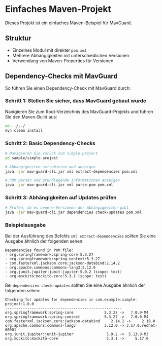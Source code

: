 # Einfaches Maven-Projekt

Dieses Projekt ist ein einfaches Maven-Beispiel für MavGuard.

## Struktur

- Einzelnes Modul mit direkter `pom.xml`
- Mehrere Abhängigkeiten mit unterschiedlichen Versionen
- Verwendung von Maven-Properties für Versionen

## Dependency-Checks mit MavGuard

So führen Sie einen Dependency-Check mit MavGuard durch:

### Schritt 1: Stellen Sie sicher, dass MavGuard gebaut wurde

Navigieren Sie zum Root-Verzeichnis des MavGuard-Projekts und führen Sie den Maven-Build aus:

```bash
cd ../../
mvn clean install
```

### Schritt 2: Basic Dependency-Checks

```bash
# Navigieren Sie zurück zum simple-project
cd sample/simple-project

# Abhängigkeiten extrahieren und anzeigen
java -jar mav-guard-cli.jar xml extract-dependencies pom.xml

# POM parsen und grundlegende Informationen anzeigen
java -jar mav-guard-cli.jar xml parse-pom pom.xml
```

### Schritt 3: Abhängigkeiten auf Updates prüfen

```bash
# Prüfen, ob es neuere Versionen der Abhängigkeiten gibt
java -jar mav-guard-cli.jar dependencies check-updates pom.xml
```

### Beispielausgabe

Bei der Ausführung des Befehls `xml extract-dependencies` sollten Sie eine Ausgabe ähnlich der folgenden sehen:

```
Dependencies found in POM file:
- org.springframework:spring-core:5.3.27
- org.springframework:spring-context:5.3.27
- com.fasterxml.jackson.core:jackson-databind:2.14.2
- org.apache.commons:commons-lang3:3.12.0
- org.junit.jupiter:junit-jupiter:5.9.2 (scope: test)
- org.mockito:mockito-core:5.3.1 (scope: test)
```

Bei `dependencies check-updates` sollten Sie eine Ausgabe ähnlich der folgenden sehen:

```
Checking for updates for dependencies in com.example:simple-project:1.0.0
-----------------------------------------------------
org.springframework:spring-core              5.3.27 ->   7.0.0-M4
org.springframework:spring-context           5.3.27 ->   7.0.0-M4
com.fasterxml.jackson.core:jackson-databind     2.14.2 ->     2.19.0
org.apache.commons:commons-lang3             3.12.0 -> 3.17.0.redhat-00001
org.junit.jupiter:junit-jupiter               5.9.2 ->  5.13.0-M3
org.mockito:mockito-core                      5.3.1 ->     5.17.0
```